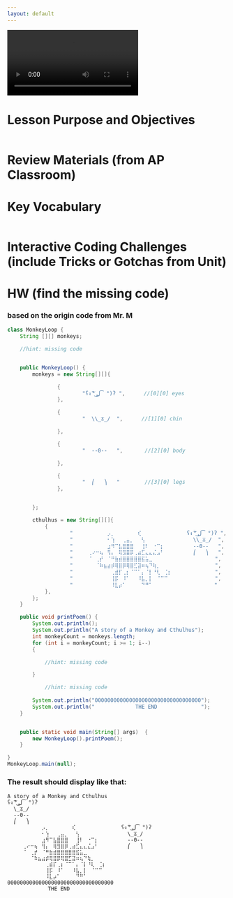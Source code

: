 ```yaml
---
layout: default
---
```


<div id="video_wrapper">
  <video autoplay loop>
    <source src="https://drive.google.com/uc?export=view&id=1MvtrgIQaC2w0VOK8uY8Le4v6VRTZa5sO" type="video/mp4">
  </video>
</div>

# Lesson Purpose and Objectives
```

```

# Review Materials (from AP Classroom)


# Key Vocabulary
```

```
# Interactive Coding Challenges (include Tricks or Gotchas from Unit)

# HW (find the missing code)
### based on the origin code from Mr. M
```java
class MonkeyLoop {
    String [][] monkeys;    

    //hint: missing code


    public MonkeyLoop() {
        monkeys = new String[][]{   

                {
                        "ʕง ͠° ͟ل͜ ͡°)ʔ ",      //[0][0] eyes
                },

                {
                        "  \\_⏄_/  ",      //[1][0] chin

                },

                {
                        "  --0--   ",       //[2][0] body

                },

                {
                        "  ⎛   ⎞   "        //[3][0] legs
                },


        };

        cthulhus = new String[][]{   
            {
                    "⠀⠀⠀⠀⠀⠀⠀⠀⠀⡠⡀⠀⠀⠀⠀⠀⠀⢎⠀⠀⠀⠀⠀⠀⠀⠀⠀⠀⠀⠀ʕง ͠° ͟ل͜ ͡°)ʔ ",      
                    "⠀⠀⠀⠀⠀⠀⠀⠀⠀⠂⢱⠀⠀⢀⣤⡀⠀⠀⢣⠀⠀⠀⠀⠀⠀⠀⠀⠀⠀⠀  \\_⏄_/  ",      
                    "⠀⠀⠀⠀⠀⠀⠀⠀⠀⣰⠻⠉⣧⣿⣿⣿⠀⠀⢸⠇⠀⠐⠉⡆⠀⠀⠀⠀⠀⠀  --0--   ",       
                    "⠀⠀⠀⠀⢀⠔⠒⢦⠀⢻⡄⠀⢿⣻⣿⡿⢀⣴⣋⣄⣄⣌⣠⠃⠀⠀⠀⠀⠀⠀  ⎛   ⎞   ",
                    "⠀⠀⠀⠀⠈⠀⢀⡞⠀⠈⠛⣷⣾⣿⣿⣿⣿⣿⣯⣥⣀⠀⠀⠀⠀⠀⠀⠀⠀⠀         ",
                    "⠀⠀⠀⠀⠀⠀⠈⠷⣦⣴⡾⢿⣿⡿⢿⣿⣋⣽⠶⢦⠙⢷⡀⠀⠀⠀⠀⠀⠀⠀         ",
                    "⠀⠀⠀⠀⠀⠀⠀⠀⠀⠀⢀⣾⡏⢀⡆⠈⠉⠁⡄⠈⡇⠘⢇⠀⢈⡆⠀⠀⠀⠀         ",
                    "⠀⠀⠀⠀⠀⠀⠀⠀⠀⠀⢸⡯⠀⠸⠁⠀⠀⠸⣧⡀⡇⠀⠈⠉⠉⠀⠀⠀⠀⠀         ",
                    "⠀⠀⠀⠀⠀⠀⠀⠀⠀⠀⠸⣇⡴⠁⠀⠀⠀⠀⠙⠛⠁⠀⠀⠀⠀⠀⠀⠀⠀          "
            },
        };
    }

    public void printPoem() {
        System.out.println();
        System.out.println("A story of a Monkey and Cthulhus");
        int monkeyCount = monkeys.length;
        for (int i = monkeyCount; i >= 1; i--)  
        {

            //hint: missing code

        }

            //hint: missing code
                    
        System.out.println("0000000000000000000000000000000000");
        System.out.println("             THE END              ");
    }


    public static void main(String[] args)  {
        new MonkeyLoop().printPoem();   
    }

}
MonkeyLoop.main(null);
```
### The result should display like that:
```
A story of a Monkey and Cthulhus
ʕง ͠° ͟ل͜ ͡°)ʔ  
  \_⏄_/   
  --0--    
  ⎛   ⎞    
⠀⠀⠀⠀⠀⠀⠀⠀⠀⡠⡀⠀⠀⠀⠀⠀⠀⢎⠀⠀⠀⠀⠀⠀⠀⠀⠀⠀⠀⠀ʕง ͠° ͟ل͜ ͡°)ʔ  
⠀⠀⠀⠀⠀⠀⠀⠀⠀⠂⢱⠀⠀⢀⣤⡀⠀⠀⢣⠀⠀⠀⠀⠀⠀⠀⠀⠀⠀⠀  \_⏄_/   
⠀⠀⠀⠀⠀⠀⠀⠀⠀⣰⠻⠉⣧⣿⣿⣿⠀⠀⢸⠇⠀⠐⠉⡆⠀⠀⠀⠀⠀⠀  --0--    
⠀⠀⠀⠀⢀⠔⠒⢦⠀⢻⡄⠀⢿⣻⣿⡿⢀⣴⣋⣄⣄⣌⣠⠃⠀⠀⠀⠀⠀⠀  ⎛   ⎞    
⠀⠀⠀⠀⠈⠀⢀⡞⠀⠈⠛⣷⣾⣿⣿⣿⣿⣿⣯⣥⣀⠀⠀⠀⠀⠀⠀⠀⠀⠀          
⠀⠀⠀⠀⠀⠀⠈⠷⣦⣴⡾⢿⣿⡿⢿⣿⣋⣽⠶⢦⠙⢷⡀⠀⠀⠀⠀⠀⠀⠀          
⠀⠀⠀⠀⠀⠀⠀⠀⠀⠀⢀⣾⡏⢀⡆⠈⠉⠁⡄⠈⡇⠘⢇⠀⢈⡆⠀⠀⠀⠀          
⠀⠀⠀⠀⠀⠀⠀⠀⠀⠀⢸⡯⠀⠸⠁⠀⠀⠸⣧⡀⡇⠀⠈⠉⠉⠀⠀⠀⠀⠀          
⠀⠀⠀⠀⠀⠀⠀⠀⠀⠀⠸⣇⡴⠁⠀⠀⠀⠀⠙⠛⠁⠀⠀⠀⠀⠀⠀⠀⠀           
0000000000000000000000000000000000
             THE END  
```
